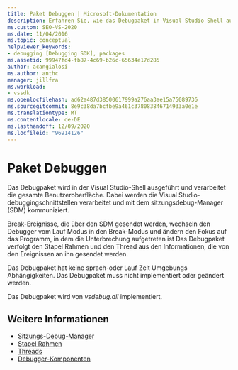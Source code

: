 ```yaml
---
title: Paket Debuggen | Microsoft-Dokumentation
description: Erfahren Sie, wie das Debugpaket in Visual Studio Shell ausgeführt wird und die Benutzeroberfläche verarbeitet, indem Sie die Debugschnittstellen nutzen und mit dem sitzungsdebug-Manager
ms.custom: SEO-VS-2020
ms.date: 11/04/2016
ms.topic: conceptual
helpviewer_keywords:
- debugging [Debugging SDK], packages
ms.assetid: 99947fd4-fb87-4c69-b26c-65634e17d285
author: acangialosi
ms.author: anthc
manager: jillfra
ms.workload:
- vssdk
ms.openlocfilehash: ad62a487d38500617999a276aa3ae15a75089736
ms.sourcegitcommit: 8e9c38da7bcfbe9a461c378083846714933a0e1e
ms.translationtype: MT
ms.contentlocale: de-DE
ms.lasthandoff: 12/09/2020
ms.locfileid: "96914126"
---
```

# <a name="debug-package"></a>Paket Debuggen
Das Debugpaket wird in der Visual Studio-Shell ausgeführt und verarbeitet die gesamte Benutzeroberfläche. Dabei werden die Visual Studio-debuggingschnittstellen verarbeitet und mit dem sitzungsdebug-Manager (SDM) kommuniziert.

 Break-Ereignisse, die über den SDM gesendet werden, wechseln den Debugger vom Lauf Modus in den Break-Modus und ändern den Fokus auf das Programm, in dem die Unterbrechung aufgetreten ist Das Debugpaket verfolgt den Stapel Rahmen und den Thread aus den Informationen, die von den Ereignissen an ihn gesendet werden.

 Das Debugpaket hat keine sprach-oder Lauf Zeit Umgebungs Abhängigkeiten. Das Debugpaket muss nicht implementiert oder geändert werden.

 Das Debugpaket wird von *vsdebug.dll* implementiert.

## <a name="see-also"></a>Weitere Informationen
- [Sitzungs-Debug-Manager](../../extensibility/debugger/session-debug-manager.md)
- [Stapel Rahmen](../../extensibility/debugger/stack-frames.md)
- [Threads](../../extensibility/debugger/threads.md)
- [Debugger-Komponenten](../../extensibility/debugger/debugger-components.md)
